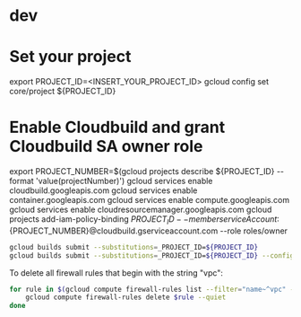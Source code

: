 # dev

# Set your project
export PROJECT_ID=<INSERT_YOUR_PROJECT_ID>
gcloud config set core/project ${PROJECT_ID}

# Enable Cloudbuild and grant Cloudbuild SA owner role 
export PROJECT_NUMBER=$(gcloud projects describe ${PROJECT_ID} --format 'value(projectNumber)')
gcloud services enable cloudbuild.googleapis.com
gcloud services enable container.googleapis.com
gcloud services enable compute.googleapis.com
gcloud services enable cloudresourcemanager.googleapis.com
gcloud projects add-iam-policy-binding ${PROJECT_ID} --member serviceAccount:${PROJECT_NUMBER}@cloudbuild.gserviceaccount.com --role roles/owner


```bash
gcloud builds submit --substitutions=_PROJECT_ID=${PROJECT_ID}
gcloud builds submit --substitutions=_PROJECT_ID=${PROJECT_ID} --config=cloudbuild_destroy.yaml
```

To delete all firewall rules that begin with the string "vpc":
```bash
for rule in $(gcloud compute firewall-rules list --filter="name~^vpc" --format="value(name)"); do
    gcloud compute firewall-rules delete $rule --quiet
done
```

